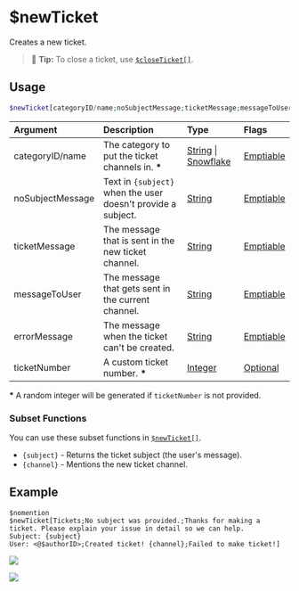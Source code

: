 # $newTicket
Creates a new ticket.
> 🧠 **Tip:** To close a ticket, use [`$closeTicket[]`](./closeTicket.md).

## Usage
```php
$newTicket[categoryID/name;noSubjectMessage;ticketMessage;messageToUser;errorMessage]
```

| Argument | Description | Type | Flags |
| :---- | :---- | :---- | :---- |
| categoryID/name | The category to put the ticket channels in. **\*** | [String](/src/resources/arguments/types.md#string) \| [Snowflake](/src/resources/arguments/types.md#snowflake) | [Emptiable](/src/resources/arguments/flags.md#emptiable)
| noSubjectMessage | Text in `{subject}` when the user doesn't provide a subject. | [String](/src/resources/arguments/types.md#string) | [Emptiable](/src/resources/arguments/flags.md#emptiable)
| ticketMessage | The message that is sent in the new ticket channel. | [String](/src/resources/arguments/types.md#string) | [Emptiable](/src/resources/arguments/flags.md#emptiable)
| messageToUser | The message that gets sent in the current channel. | [String](/src/resources/arguments/types.md#string) | [Emptiable](/src/resources/arguments/flags.md#emptiable)
| errorMessage | The message when the ticket can't be created. | [String](/src/resources/arguments/types.md#string) | [Emptiable](/src/resources/arguments/flags.md#emptiable)
| ticketNumber | A custom ticket number. **\*** | [Integer](/src/resources/arguments/types.md#integer) | [Optional](/src/resources/arguments/flags.md#optional)

**\*** A random integer will be generated if `ticketNumber` is not provided.

### Subset Functions
You can use these subset functions in [`$newTicket[]`](./newTicket.md).
- `{subject}` - Returns the ticket subject (the user's message).
- `{channel}` - Mentions the new ticket channel.

## Example
```
$nomention
$newTicket[Tickets;No subject was provided.;Thanks for making a ticket. Please explain your issue in detail so we can help.
Subject: {subject}
User: <@$authorID>;Created ticket! {channel};Failed to make ticket!]
```

![](https://user-images.githubusercontent.com/69215413/123530091-b8f61080-d6c4-11eb-93c1-1786dc2dba99.png)

![](https://user-images.githubusercontent.com/69215413/123530097-cd3a0d80-d6c4-11eb-9f9f-efae06e660f2.png)